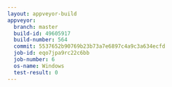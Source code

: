 ```yaml
---
layout: appveyor-build
appveyor:
  branch: master
  build-id: 49605917
  build-number: 564
  commit: 5537652b90769b23b73a7e6897c4a9c3a634ecfd
  job-id: eqo7jpa9rc22c6bb
  job-number: 6
  os-name: Windows
  test-result: 0
---
```

